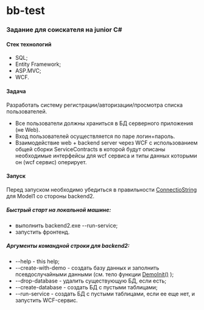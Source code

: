 # bb-test
### Задание для соискателя на junior C#

#### Стек технологий
* SQL;
* Entity Framework;
* ASP.MVC;
* WCF.

#### Задача
Разработать систему регистрации/авторизации/просмотра списка пользователей.
* Все пользователи должны храниться в БД серверного приложения (не Web).
* Вход пользователей осуществляется по паре логин+пароль.
* Взаимодействие web + backend server через WCF с использованием общей сборки ServiceContracts в которой будут описаны необходимые интерфейсы для wcf сервиса и типы данных которыми он (wcf сервис) оперирует.

#### Запуск
Перед запуском необходимо убедиться в правильности [ConnectioString](https://github.com/gogasan24ru/bb-test/blob/60f5eb48095e882e31f8625c29ce8b76e8f3cef3/backend2/App.config#L109) для Model1 со стороны backend2.

##### Быстрый старт на локальной машине:
* выполнить backend2.exe --run-service;
* запустить фронтенд.

##### Аргументы командной строки для backend2:
* --help - this help;
* --create-with-demo - создать базу данных и заполнить псевдослучайными данными (см. тело функции [DemoInit()](https://github.com/gogasan24ru/bb-test/blob/60f5eb48095e882e31f8625c29ce8b76e8f3cef3/backend2/Program.cs#L66) );
* --drop-database - удалить существующую БД, если есть;
* --create-database - создать БД с пустыми таблицами;
* --run-service - создать БД с пустыми таблицами, если ее еще нет, и запустить WCF-сервис.
